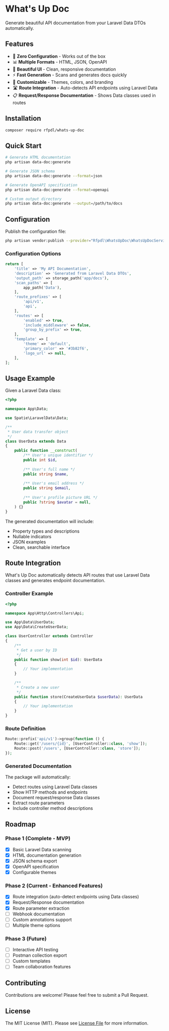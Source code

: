 # What's Up Doc

Generate beautiful API documentation from your Laravel Data DTOs automatically.

## Features

- 🚀 **Zero Configuration** - Works out of the box
- 📊 **Multiple Formats** - HTML, JSON, OpenAPI
- 🎨 **Beautiful UI** - Clean, responsive documentation
- ⚡ **Fast Generation** - Scans and generates docs quickly
- 🔧 **Customizable** - Themes, colors, and branding
- 🛣️ **Route Integration** - Auto-detects API endpoints using Laravel Data
- 📋 **Request/Response Documentation** - Shows Data classes used in routes

## Installation

```bash
composer require rfpdl/whats-up-doc
```

## Quick Start

```bash
# Generate HTML documentation
php artisan data-doc:generate

# Generate JSON schema
php artisan data-doc:generate --format=json

# Generate OpenAPI specification
php artisan data-doc:generate --format=openapi

# Custom output directory
php artisan data-doc:generate --output=/path/to/docs
```

## Configuration

Publish the configuration file:

```bash
php artisan vendor:publish --provider="Rfpdl\WhatsUpDoc\WhatsUpDocServiceProvider" --tag="config"
```

### Configuration Options

```php
return [
    'title' => 'My API Documentation',
    'description' => 'Generated from Laravel Data DTOs',
    'output_path' => storage_path('app/docs'),
    'scan_paths' => [
        app_path('Data'),
    ],
    'route_prefixes' => [
        'api/v1',
        'api',
    ],
    'routes' => [
        'enabled' => true,
        'include_middleware' => false,
        'group_by_prefix' => true,
    ],
    'template' => [
        'theme' => 'default',
        'primary_color' => '#3b82f6',
        'logo_url' => null,
    ],
];
```

## Usage Example

Given a Laravel Data class:

```php
<?php

namespace App\Data;

use Spatie\LaravelData\Data;

/**
 * User data transfer object
 */
class UserData extends Data
{
    public function __construct(
        /** User's unique identifier */
        public int $id,
        
        /** User's full name */
        public string $name,
        
        /** User's email address */
        public string $email,
        
        /** User's profile picture URL */
        public ?string $avatar = null,
    ) {}
}
```

The generated documentation will include:
- Property types and descriptions
- Nullable indicators
- JSON examples
- Clean, searchable interface

## Route Integration

What's Up Doc automatically detects API routes that use Laravel Data classes and generates endpoint documentation.

### Controller Example

```php
<?php

namespace App\Http\Controllers\Api;

use App\Data\UserData;
use App\Data\CreateUserData;

class UserController extends Controller
{
    /**
     * Get a user by ID
     */
    public function show(int $id): UserData
    {
        // Your implementation
    }

    /**
     * Create a new user
     */
    public function store(CreateUserData $userData): UserData
    {
        // Your implementation
    }
}
```

### Route Definition

```php
Route::prefix('api/v1')->group(function () {
    Route::get('/users/{id}', [UserController::class, 'show']);
    Route::post('/users', [UserController::class, 'store']);
});
```

### Generated Documentation

The package will automatically:
- Detect routes using Laravel Data classes
- Show HTTP methods and endpoints
- Document request/response Data classes
- Extract route parameters
- Include controller method descriptions

## Roadmap

### Phase 1 (Complete - MVP)
- [x] Basic Laravel Data scanning
- [x] HTML documentation generation
- [x] JSON schema export
- [x] OpenAPI specification
- [x] Configurable themes

### Phase 2 (Current - Enhanced Features)
- [x] Route integration (auto-detect endpoints using Data classes)
- [x] Request/Response documentation
- [x] Route parameter extraction
- [ ] Webhook documentation
- [ ] Custom annotations support
- [ ] Multiple theme options

### Phase 3 (Future)
- [ ] Interactive API testing
- [ ] Postman collection export
- [ ] Custom templates
- [ ] Team collaboration features

## Contributing

Contributions are welcome! Please feel free to submit a Pull Request.

## License

The MIT License (MIT). Please see [License File](LICENSE.md) for more information.
